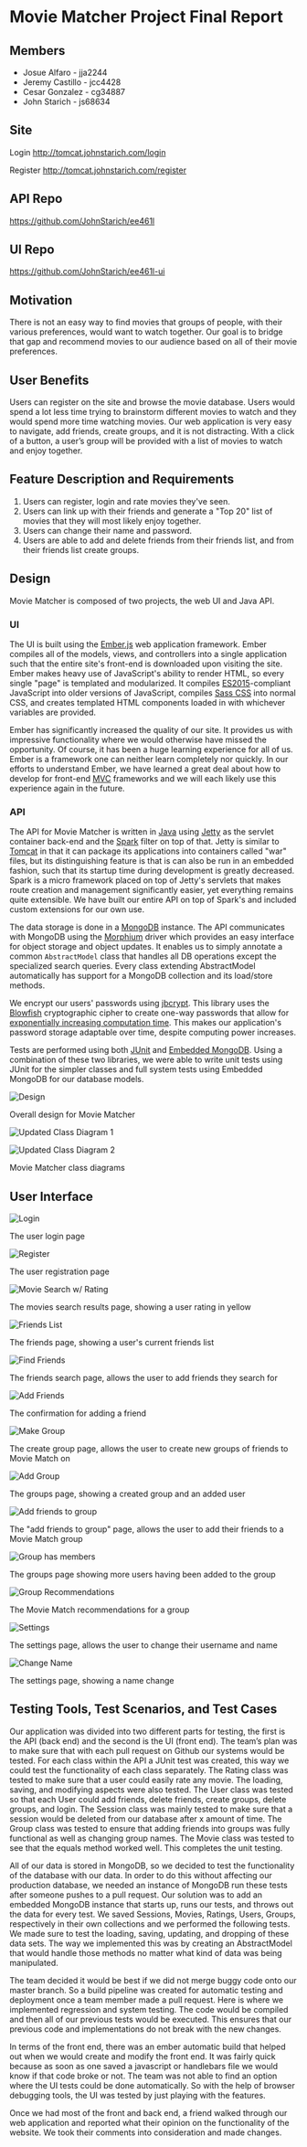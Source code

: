 # Movie Matcher Project Final Report

## Members

* Josue Alfaro - jja2244
* Jeremy Castillo - jcc4428
* Cesar Gonzalez - cg34887
* John Starich - js68634

## Site

Login
<http://tomcat.johnstarich.com/login>

Register
<http://tomcat.johnstarich.com/register>

## API Repo
<https://github.com/JohnStarich/ee461l>

## UI Repo
<https://github.com/JohnStarich/ee461l-ui>

## Motivation

There is not an easy way to find movies that groups of people, with their various preferences, would want to watch together. Our goal is to bridge that gap and recommend movies to our audience based on all of their movie preferences.

## User Benefits

Users can register on the site and browse the movie database. Users would spend a lot less time trying to brainstorm different movies to watch and they would spend more time watching movies. Our web application is very easy to navigate, add friends, create groups, and it is not distracting. With a click of a button, a user’s group will be provided with a list of movies to watch and enjoy together.

## Feature Description and Requirements

1. Users can register, login and rate movies they've seen.
2. Users can link up with their friends and generate a "Top 20" list of movies that they will most likely enjoy together. 
3. Users can change their name and password. 
4. Users are able to add and delete friends from their friends list, and from their friends list create groups.

## Design

Movie Matcher is composed of two projects, the web UI and Java API.

### UI
The UI is built using the [Ember.js][] web application framework. Ember compiles all of the models, views, and controllers into a single application such that the entire site's front-end is downloaded upon visiting the site. Ember makes heavy use of JavaScript's ability to render HTML, so every single "page" is templated and modularized. It compiles [ES2015][]-compliant JavaScript into older versions of JavaScript, compiles [Sass CSS][] into normal CSS, and creates templated HTML components loaded in with whichever variables are provided.

Ember has significantly increased the quality of our site. It provides us with impressive functionality where we would otherwise have missed the opportunity. Of course, it has been a huge learning experience for all of us. Ember is a framework one can neither learn completely nor quickly. In our efforts to understand Ember, we have learned a great deal about how to develop for front-end [MVC][] frameworks and we will each likely use this experience again in the future.

[Sass CSS]: http://sass-lang.com
[Ember.js]: http://emberjs.com
[ES2015]: https://babeljs.io/docs/learn-es2015/
[MVC]: https://en.wikipedia.org/wiki/Model–view–controller

### API
The API for Movie Matcher is written in [Java][] using [Jetty][] as the servlet container back-end and the [Spark][] filter on top of that. Jetty is similar to [Tomcat][] in that it can package its applications into containers called "war" files, but its distinguishing feature is that is can also be run in an embedded fashion, such that its startup time during development is greatly decreased. Spark is a micro framework placed on top of Jetty's servlets that makes route creation and management significantly easier, yet everything remains quite extensible. We have built our entire API on top of Spark's and included custom extensions for our own use.

The data storage is done in a [MongoDB][] instance. The API communicates with MongoDB using the [Morphium][] driver which provides an easy interface for object storage and object updates. It enables us to simply annotate a common `AbstractModel` class that handles all DB operations except the specialized search queries. Every class extending AbstractModel automatically has support for a MongoDB collection and its load/store methods.

We encrypt our users' passwords using [jbcrypt][]. This library uses the [Blowfish][] cryptographic cipher to create one-way passwords that allow for [exponentially increasing computation time](http://www.openbsd.org/papers/bcrypt-paper.ps). This makes our application's password storage adaptable over time, despite computing power increases.

Tests are performed using both [JUnit][] and [Embedded MongoDB][]. Using a combination of these two libraries, we were able to write unit tests using JUnit for the simpler classes and full system tests using Embedded MongoDB for our database models.

[Java]: https://www.oracle.com/java/index.html
[Jetty]: http://www.eclipse.org/jetty/
[Spark]: http://sparkjava.com
[Tomcat]: http://tomcat.apache.org
[Morphium]: https://github.com/sboesebeck/morphium/
[MongoDB]: https://www.mongodb.com
[jbcrypt]: https://github.com/jeremyh/jBCrypt
[Blowfish]: https://en.wikipedia.org/wiki/Blowfish_(cipher)
[JUnit]: http://junit.org/
[Embedded MongoDB]: https://github.com/flapdoodle-oss/de.flapdoodle.embed.mongo


![Design](screenshots/design.png)

Overall design for Movie Matcher

![Updated Class Diagram 1](screenshots/classDiagram1.png)

![Updated Class Diagram 2](screenshots/classDiagram2.png)

Movie Matcher class diagrams

## User Interface

![Login](screenshots/login.png)

The user login page

![Register](screenshots/register.png)

The user registration page

![Movie Search w/ Rating](screenshots/movie_search_wrating.png)

The movies search results page, showing a user rating in yellow

![Friends List](screenshots/friendslist.png)

The friends page, showing a user's current friends list

![Find Friends](screenshots/findfriends.png)

The friends search page, allows the user to add friends they search for

![Add Friends](screenshots/addfriends.png)

The confirmation for adding a friend

![Make Group](screenshots/makegroup.png)

The create group page, allows the user to create new groups of friends to Movie Match on

![Add Group](screenshots/addedgroup.png)

The groups page, showing a created group and an added user

![Add friends to group](screenshots/addfriendstogroup.png)

The "add friends to group" page, allows the user to add their friends to a Movie Match group

![Group has members](screenshots/grouphasfriends.png)

The groups page showing more users having been added to the group

![Group Recommendations](screenshots/grouprecommendations.png)

The Movie Match recommendations for a group

![Settings](screenshots/settings.png)

The settings page, allows the user to change their username and name

![Change Name](screenshots/changename.png)

The settings page, showing a name change

## Testing Tools, Test Scenarios, and Test Cases

Our application was divided into two different parts for testing, the first is the API (back end) and the second is the UI (front end). The team’s plan was to make sure that with each pull request on Github our systems would be tested. 
For each class within the API a JUnit test was created, this way we could test the functionality of each class separately. The Rating class was tested to make sure that a user could easily rate any movie. The loading, saving, and modifying aspects were also tested. The User class was tested so that each User could add friends, delete friends, create groups, delete groups, and login. The Session class was mainly tested to make sure that a session would be deleted from our database after x amount of time. The Group class was tested to ensure that adding friends into groups was fully functional as well as changing group names. The Movie class was tested to see that the equals method worked well. This completes the unit testing. 

All of our data is stored in MongoDB, so we decided to test the functionality of the database with our data. In order to do this without affecting our production database, we needed an instance of MongoDB run these tests after someone pushes to a pull request. Our solution was to add an embedded MongoDB instance that starts up, runs our tests, and throws out the data for every test. We saved Sessions, Movies, Ratings, Users, Groups, respectively in their own collections and we performed the following tests. We made sure to test the loading, saving, updating, and dropping of these data sets. The way we implemented this was by creating an AbstractModel that would handle those methods no matter what kind of data was being manipulated. 

The team decided it would be best if we did not merge buggy code onto our master branch. So a build pipeline was created for automatic testing and deployment once a team member made a pull request. Here is where we implemented regression and system testing. The code would be compiled and then all of our previous tests would be executed. This ensures that our previous code and implementations do not break with the new changes.

In terms of the front end, there was an ember automatic build that helped out when we would create and modify the front end. It was fairly quick because as soon as one saved a javascript or handlebars file we would know if that code broke or not. The team was not able to find an option where the UI tests could be done automatically. So with the help of browser debugging tools, the UI was tested by just playing with the features. 

Once we had most of the front and back end, a friend walked through our web application and reported what their opinion on the functionality of the website. We took their comments into consideration and made changes.
